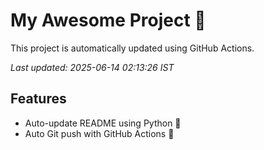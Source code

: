# My Awesome Project 🚀

This project is automatically updated using GitHub Actions.

_Last updated: 2025-06-14 02:13:26 IST_

## Features
- Auto-update README using Python 🐍
- Auto Git push with GitHub Actions 🤖

